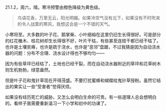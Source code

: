 <link href="../../css/style.css" rel="stylesheet" type="text/css" />

<span class="fzzy">21.1.2，周六，晴。寒冷预警由橙色降级为黄色级。

> 鸟语花香，万里无云，阳光明媚。如果冷空气没有北下，如果没有不时吹来的令人战栗的寒风，我想这会是一个不错的天气。

<div class="p">

小寒将至。大多数的叶子花、鹅掌柴、小叶细榕在这里仍旧生长得很好。可是部分的红花檵木、桂花树却生长得很不好，叶片干枯，有些甚至连枝干都已经干枯了。也许是土壤贫瘠，也许是疏于浇水，也许是“恶邻”盘踞，不过我猜是因为自动浇水器的问题：分布不合理、浇水设计得也不够均匀——

因为有些草坪已经枯了，土地也已经干裂，而在自动浇水器附近的草坪和花草树木则生机勃勃，绿意盎然。

但是叶子花和鬼针草现在开得茂盛。不要打扰蜜蜂和蝴蝶给鬼针草授粉。虽然它结出的果实让一些“受害者”觉得厌烦。

如果没有经历死亡的威胁，又怎么会明白生命的可贵。有一些道理人总会想明白的。看样子我需要重新温习一下小学和初中的功课了。

